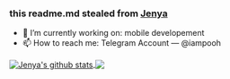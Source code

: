 ### this readme.md stealed from <a href="https://github.com/jenyasubbotina">Jenya</a>

- 🔭 I’m currently working on: mobile developement
- 📫 How to reach me: Telegram Account — @iampooh

<a href="https://github.com/DightMerc">
  <img align="center" src="https://github-readme-stats.vercel.app/api?username=DightMerc&show_icons=true&include_all_commits=true&line_height=20" alt="Jenya's github stats" />
</a>
<a href="https://github.com/DightMerc">
  <img align="center" src="https://github-readme-stats.vercel.app/api/top-langs/?username=DightMerc&layout=compact" />
</a>
